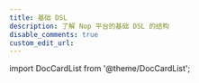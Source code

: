 ```yaml
---
title: 基础 DSL
description: 了解 Nop 平台的基础 DSL 的结构
disable_comments: true
custom_edit_url:
---
```


import DocCardList from '@theme/DocCardList';

<DocCardList />
